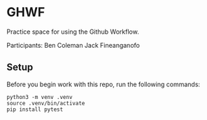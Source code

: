 
# GHWF

Practice space for using the Github Workflow.

Participants:
Ben Coleman
Jack Fineanganofo

## Setup

Before you begin work with this repo, run the following commands:

```
python3 -m venv .venv
source .venv/bin/activate
pip install pytest
```
